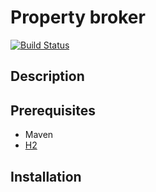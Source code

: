 # Property broker

[![Build Status](https://travis-ci.org/Milan26/property-broker.svg)](https://travis-ci.org/Milan26/property-broker)

## Description

## Prerequisites
 * Maven
 * [H2](http://www.h2database.com/html/main.html)

## Installation
